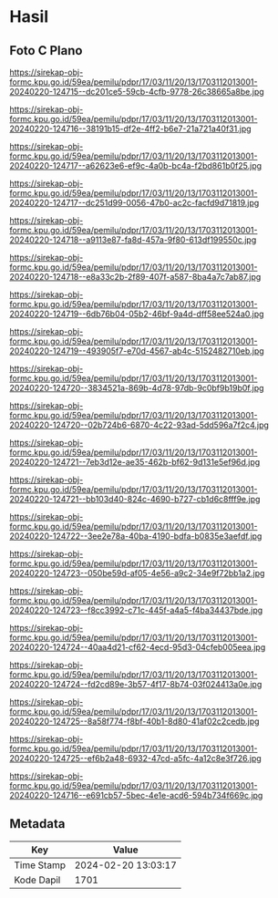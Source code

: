 # Hasil

## Foto C Plano

https://sirekap-obj-formc.kpu.go.id/59ea/pemilu/pdpr/17/03/11/20/13/1703112013001-20240220-124715--dc201ce5-59cb-4cfb-9778-26c38665a8be.jpg

https://sirekap-obj-formc.kpu.go.id/59ea/pemilu/pdpr/17/03/11/20/13/1703112013001-20240220-124716--38191b15-df2e-4ff2-b6e7-21a721a40f31.jpg

https://sirekap-obj-formc.kpu.go.id/59ea/pemilu/pdpr/17/03/11/20/13/1703112013001-20240220-124717--a62623e6-ef9c-4a0b-bc4a-f2bd861b0f25.jpg

https://sirekap-obj-formc.kpu.go.id/59ea/pemilu/pdpr/17/03/11/20/13/1703112013001-20240220-124717--dc251d99-0056-47b0-ac2c-facfd9d71819.jpg

https://sirekap-obj-formc.kpu.go.id/59ea/pemilu/pdpr/17/03/11/20/13/1703112013001-20240220-124718--a9113e87-fa8d-457a-9f80-613df199550c.jpg

https://sirekap-obj-formc.kpu.go.id/59ea/pemilu/pdpr/17/03/11/20/13/1703112013001-20240220-124718--e8a33c2b-2f89-407f-a587-8ba4a7c7ab87.jpg

https://sirekap-obj-formc.kpu.go.id/59ea/pemilu/pdpr/17/03/11/20/13/1703112013001-20240220-124719--6db76b04-05b2-46bf-9a4d-dff58ee524a0.jpg

https://sirekap-obj-formc.kpu.go.id/59ea/pemilu/pdpr/17/03/11/20/13/1703112013001-20240220-124719--493905f7-e70d-4567-ab4c-5152482710eb.jpg

https://sirekap-obj-formc.kpu.go.id/59ea/pemilu/pdpr/17/03/11/20/13/1703112013001-20240220-124720--3834521a-869b-4d78-97db-9c0bf9b19b0f.jpg

https://sirekap-obj-formc.kpu.go.id/59ea/pemilu/pdpr/17/03/11/20/13/1703112013001-20240220-124720--02b724b6-6870-4c22-93ad-5dd596a7f2c4.jpg

https://sirekap-obj-formc.kpu.go.id/59ea/pemilu/pdpr/17/03/11/20/13/1703112013001-20240220-124721--7eb3d12e-ae35-462b-bf62-9d131e5ef96d.jpg

https://sirekap-obj-formc.kpu.go.id/59ea/pemilu/pdpr/17/03/11/20/13/1703112013001-20240220-124721--bb103d40-824c-4690-b727-cb1d6c8fff9e.jpg

https://sirekap-obj-formc.kpu.go.id/59ea/pemilu/pdpr/17/03/11/20/13/1703112013001-20240220-124722--3ee2e78a-40ba-4190-bdfa-b0835e3aefdf.jpg

https://sirekap-obj-formc.kpu.go.id/59ea/pemilu/pdpr/17/03/11/20/13/1703112013001-20240220-124723--050be59d-af05-4e56-a9c2-34e9f72bb1a2.jpg

https://sirekap-obj-formc.kpu.go.id/59ea/pemilu/pdpr/17/03/11/20/13/1703112013001-20240220-124723--f8cc3992-c71c-445f-a4a5-f4ba34437bde.jpg

https://sirekap-obj-formc.kpu.go.id/59ea/pemilu/pdpr/17/03/11/20/13/1703112013001-20240220-124724--40aa4d21-cf62-4ecd-95d3-04cfeb005eea.jpg

https://sirekap-obj-formc.kpu.go.id/59ea/pemilu/pdpr/17/03/11/20/13/1703112013001-20240220-124724--fd2cd89e-3b57-4f17-8b74-03f024413a0e.jpg

https://sirekap-obj-formc.kpu.go.id/59ea/pemilu/pdpr/17/03/11/20/13/1703112013001-20240220-124725--8a58f774-f8bf-40b1-8d80-41af02c2cedb.jpg

https://sirekap-obj-formc.kpu.go.id/59ea/pemilu/pdpr/17/03/11/20/13/1703112013001-20240220-124725--ef6b2a48-6932-47cd-a5fc-4a12c8e3f726.jpg

https://sirekap-obj-formc.kpu.go.id/59ea/pemilu/pdpr/17/03/11/20/13/1703112013001-20240220-124716--e691cb57-5bec-4e1e-acd6-594b734f669c.jpg


## Metadata

| Key        | Value               |
| ---------- | ------------------- |
| Time Stamp | 2024-02-20 13:03:17 |
| Kode Dapil | 1701                |



